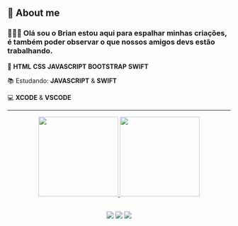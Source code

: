 
  
  <h2>🔎 About me</h2>
  
  <h3 align="left"> 
 🙎🏽‍♂️ Olá sou o Brian estou aqui para espalhar minhas criações, 
  <br>
  é também poder observar o que nossos amigos devs estão trabalhando.
</h3>

<p align="left">
📖 <strong>HTML</strong>  <strong>CSS</strong>  <strong>JAVASCRIPT</strong>  <strong>BOOTSTRAP</strong>  <strong>SWIFT</strong>
</p>

<p align="left">
📚 Estudando: <strong>JAVASCRIPT</strong> & <strong>SWIFT</strong>
</p>

<p align="left">
  💻 <strong>XCODE</strong> & <strong>VSCODE</strong>
</p>
  
  <hr>
  
  <div align="center">
  <a href="https://github.com/brianail">
  <img height="180em" src="https://github-readme-stats.vercel.app/api?username=brianail&show_icons=true&theme=tokyonight&include_all_commits=true&count_private=true"/>
  <img height="180em" src="https://github-readme-stats.vercel.app/api/top-langs/?username=brianail&layout=compact&langs_count=7&theme=tokyonight"/>
</div>
  
  <br>
  
  <p align="center">
  <a href="#" alt="Gmail">
  <img src="https://img.shields.io/badge/-Gmail-FF0000?style=flat-square&labelColor=FF0000&logo=gmail&logoColor=white&link=brianaildasilva90@gmail.com" /></a>

  <a href="#" alt="Linkedin">
  <img src="https://img.shields.io/badge/-Linkedin-0e76a8?style=flat-square&logo=Linkedin&logoColor=white&link="https://www.linkedin.com/in/brian-ail-b2748b168/" /></a>

  <a href="#" alt="Instagram">
  <img src="https://img.shields.io/badge/-Instagram-DF0174?style=flat-square&labelColor=DF0174&logo=instagram&logoColor=white&link="https://www.instagram.com/brian_ail/"/></a>
</p>  






